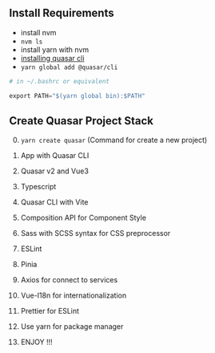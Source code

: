 ## Install **Requirements**

* install nvm
* `nvm ls`
* install yarn with nvm
* [installing quasar cli](https://quasar.dev/start/quasar-cli)
* `yarn global add @quasar/cli`

``` python
# in ~/.bashrc or equivalent

export PATH="$(yarn global bin):$PATH"
```

## Create Quasar Project Stack

0. `yarn create quasar` (Command for create a new project)

1. App with Quasar CLI
2. Quasar v2 and Vue3
3. Typescript
4. Quasar CLI with Vite
5. Composition API for Component Style
6. Sass with SCSS syntax for CSS preprocessor
7. ESLint
8. Pinia
9. Axios for connect to services
10. Vue-I18n for internationalization 
11. Prettier for ESLint
12. Use yarn for package manager
13. ENJOY !!!

